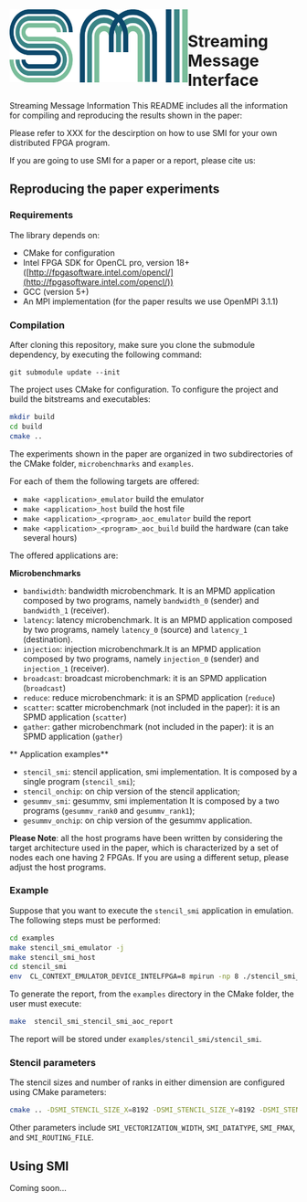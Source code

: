 <img align="left" width="312" height="128" src="/misc/smi.png?raw=true">

# Streaming Message Interface

Streaming Message Information
This README includes all the information for compiling and reproducing the results shown in the paper: 

Please refer to XXX for the descirption on how to use SMI for your own distributed FPGA program.

If you are going to use SMI for a paper or a report, please cite us:



## Reproducing  the paper experiments

### Requirements

The library depends on:

* CMake for configuration 
* Intel FPGA SDK for OpenCL pro, version 18+ ([http://fpgasoftware.intel.com/opencl/](http://fpgasoftware.intel.com/opencl/))
* GCC (version 5+)
* An MPI implementation (for the paper results we use OpenMPI 3.1.1)

### Compilation

After cloning this repository, make sure you clone the submodule dependency, by executing the following command:

```
git submodule update --init
```

The project uses CMake for configuration. To configure the project and build the bitstreams and executables:

```bash
mkdir build
cd build
cmake .. 
```
The experiments shown in the paper are organized in two subdirectories of the CMake folder, `microbenchmarks` and `examples`.

For each of them the following targets are offered:

- `make <application>_emulator` build the emulator
- `make <application>_host` build the host file
- `make <application>_<program>_aoc_emulator` build the report
- `make <application>_<program>_aoc_build` build the hardware (can take several hours)

The offered applications are:

**Microbenchmarks**

- `bandiwidth`: bandwidth microbenchmark. It is an MPMD application composed by two programs, namely `bandwidth_0` (sender) and `bandwidth_1` (receiver).
- `latency`: latency microbenchmark. It is an MPMD application composed by two programs, namely `latency_0` (source) and `latency_1` (destination).
- `injection`: injection microbenchmark.It is an MPMD application composed by two programs, namely `injection_0` (sender) and `injection_1` (receiver).
- `broadcast`: broadcast microbenchmark: it is an SPMD application (`broadcast`)
- `reduce`: reduce microbenchmark: it is an SPMD application (`reduce`)
- `scatter`: scatter microbenchmark (not included in the paper): it is an SPMD application (`scatter`)
- `gather`: gather microbenchmark (not included in the paper): it is an SPMD application (`gather`)

** Application examples**

- `stencil_smi`: stencil application, smi implementation. It is composed by a single program (`stencil_smi`);
- `stencil_onchip`: on chip version of the stencil application;
- `gesummv_smi`: gesummv, smi implementation It is composed by a two programs (`gesummv_rank0` and `gesummv_rank1`);
- `gesummv_onchip`: on chip version of the gesummv application.



**Please Note**: all the host programs have been written by considering the target architecture used in the paper, which is characterized by a set of nodes each one having 2 FPGAs.
If you are using a different setup, please adjust the host programs.

### Example 

Suppose that you want to execute the `stencil_smi` application in emulation.
The following steps must be performed: 
```bash
cd examples
make stencil_smi_emulator -j
make stencil_smi_host
cd stencil_smi
env  CL_CONTEXT_EMULATOR_DEVICE_INTELFPGA=8 mpirun -np 8 ./stencil_smi_host emulator <num-timesteps
```

To generate the report, from the `examples` directory in the CMake folder, the user must execute:
```bash
make  stencil_smi_stencil_smi_aoc_report
```

The report will be stored under `examples/stencil_smi/stencil_smi`.



### Stencil parameters

The stencil sizes and number of ranks in either dimension are configured using CMake parameters:

```bash
cmake .. -DSMI_STENCIL_SIZE_X=8192 -DSMI_STENCIL_SIZE_Y=8192 -DSMI_STENCIL_NUM_PROCS_X=2 -DSMI_STENCIL_NUM_PROCS_Y=2
```

Other parameters include `SMI_VECTORIZATION_WIDTH`, `SMI_DATATYPE`, `SMI_FMAX`, and `SMI_ROUTING_FILE`.

## Using SMI

Coming soon...
